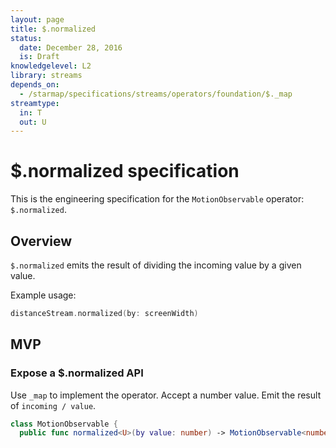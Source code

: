 ```yaml
---
layout: page
title: $.normalized
status:
  date: December 28, 2016
  is: Draft
knowledgelevel: L2
library: streams
depends_on:
  - /starmap/specifications/streams/operators/foundation/$._map
streamtype:
  in: T
  out: U
---
```


# $.normalized specification

This is the engineering specification for the `MotionObservable` operator: `$.normalized`.

## Overview

`$.normalized` emits the result of dividing the incoming value by a given value.

Example usage:

```swift
distanceStream.normalized(by: screenWidth)
```

## MVP

### Expose a $.normalized API

Use `_map` to implement the operator. Accept a number value. Emit the result of `incoming / value`.

```swift
class MotionObservable {
  public func normalized<U>(by value: number) -> MotionObservable<number>
```
